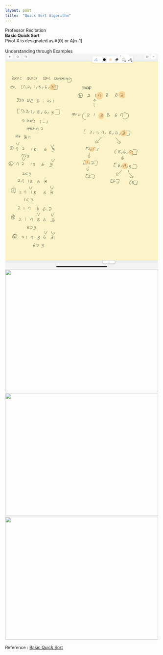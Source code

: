 ```yaml
---
layout: post
title:  "Quick Sort Algorithm"
---
```

Professor Recitation<br/>
**Basic Quick Sort**  <br/>
Pivot X is designated as A[0] or A[n-1] <br/>
<br/>
Understanding through Examples<br/>
<img src="/_images/BasicQuickSort1.png" width="500" height="700">
<img src="/_images/BasicQuickSort2.jpg" width="500" height="400">
<img src="/_images/BasicQuickSort3.jpg" width="500" height="400">
<img src="/_images/BasicQuickSort4.jpg" width="500" height="400">

Reference : [Basic Quick Sort](https://www.geeksforgeeks.org/quick-sort-vs-merge-sort/)<br/>
